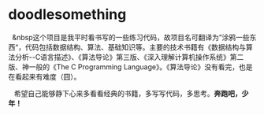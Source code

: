 # doodlesomething

&nbsp;&nbsp;&nbsp这个项目是我平时看书写的一些练习代码，故项目名可翻译为”涂鸦一些东西“，代码包括数据结构、算法、基础知识等。主要的技术书籍有《数据结构与算法分析--C语言描述》、《算法导论》第三版、《深入理解计算机操作系统》第二版、神一般的《The C Programming Language》。《算法导论》没有看完，也是在看起来有难度（囧）。

&nbsp;&nbsp;&nbsp;希望自己能够静下心来多看看经典的书籍，多写写代码，多思考。**奔跑吧，少年！**